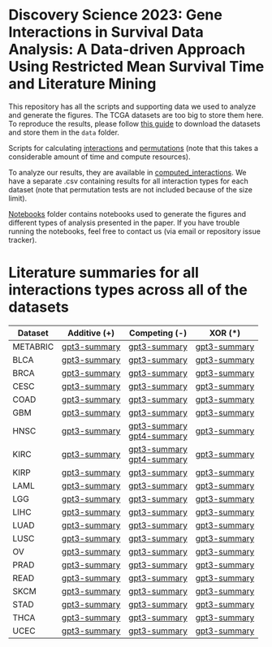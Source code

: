# Discovery Science 2023: Gene Interactions in Survival Data Analysis: A Data-driven Approach Using Restricted Mean Survival Time and Literature Mining

This repository has all the scripts and supporting data we used to analyze and generate the figures. The TCGA datasets are too big to store them here. To reproduce the results, please follow [this guide](https://github.com/biolab/AIME-2023-paper) to download the datasets and store them in the `data` folder.

Scripts for calculating [interactions](calculate_interactions.py) and [permutations](calculate_permutations.py) (note that this takes a considerable amount of time and compute resources).

To analyze our results, they are available in [computed_interactions](computed_interactions). We have a separate .csv containing results for all interaction types for each dataset (note that permutation tests are not included because of the size limit).

[Notebooks](notebooks) folder contains notebooks used to generate the figures and different types of analysis presented in the paper. If you have trouble running the notebooks, feel free to contact us (via email or repository issue tracker).


# Literature summaries for all interactions types across all of the datasets

| Dataset  | Additive (+) | Competing (-) | XOR (*) |
|----------|----------|----------|----------|
| METABRIC | [gpt3-summary](explained_interactions/METABRIC/additive.md) | [gpt3-summary](explained_interactions/METABRIC/competing.md) | [gpt3-summary](explained_interactions/METABRIC/xor.md) |
| BLCA | [gpt3-summary](explained_interactions/BLCA/additive.md) | [gpt3-summary](explained_interactions/BLCA/competing.md) | [gpt3-summary](explained_interactions/BLCA/xor.md) |
| BRCA | [gpt3-summary](explained_interactions/BRCA/additive.md) | [gpt3-summary](explained_interactions/BRCA/competing.md) | [gpt3-summary](explained_interactions/BRCA/xor.md) |
| CESC | [gpt3-summary](explained_interactions/CESC/additive.md) | [gpt3-summary](explained_interactions/CESC/competing.md) | [gpt3-summary](explained_interactions/CESC/xor.md) |
| COAD | [gpt3-summary](explained_interactions/COAD/additive.md) | [gpt3-summary](explained_interactions/COAD/competing.md) | [gpt3-summary](explained_interactions/COAD/xor.md) |
| GBM | [gpt3-summary](explained_interactions/GBM/additive.md) | [gpt3-summary](explained_interactions/GBM/competing.md) | [gpt3-summary](explained_interactions/GBM/xor.md) |
| HNSC | [gpt3-summary](explained_interactions/HNSC/additive.md) | [gpt3-summary](explained_interactions/HNSC/competing.md)</br> [gpt4-summary](explained_interactions/HNSC/competing_gpt-4.md) | [gpt3-summary](explained_interactions/HNSC/xor.md) |
| KIRC | [gpt3-summary](explained_interactions/KIRC/additive.md) | [gpt3-summary](explained_interactions/KIRC/competing.md) </br> [gpt4-summary](explained_interactions/KIRC/competing_gpt-4.md)| [gpt3-summary](explained_interactions/KIRC/xor.md) |
| KIRP | [gpt3-summary](explained_interactions/KIRP/additive.md) | [gpt3-summary](explained_interactions/KIRP/competing.md) | [gpt3-summary](explained_interactions/KIRP/xor.md) |
| LAML | [gpt3-summary](explained_interactions/LAML/additive.md) | [gpt3-summary](explained_interactions/LAML/competing.md) | [gpt3-summary](explained_interactions/LAML/xor.md) |
| LGG | [gpt3-summary](explained_interactions/LGG/additive.md) | [gpt3-summary](explained_interactions/LGG/competing.md) | [gpt3-summary](explained_interactions/LGG/xor.md) |
| LIHC | [gpt3-summary](explained_interactions/LIHC/additive.md) | [gpt3-summary](explained_interactions/LIHC/competing.md) | [gpt3-summary](explained_interactions/LIHC/xor.md) |
| LUAD | [gpt3-summary](explained_interactions/LUAD/additive.md) | [gpt3-summary](explained_interactions/LUAD/competing.md) | [gpt3-summary](explained_interactions/LUAD/xor.md) |
| LUSC | [gpt3-summary](explained_interactions/LUSC/additive.md) | [gpt3-summary](explained_interactions/LUSC/competing.md) | [gpt3-summary](explained_interactions/LUSC/xor.md) |
| OV | [gpt3-summary](explained_interactions/OV/additive.md) | [gpt3-summary](explained_interactions/OV/competing.md) | [gpt3-summary](explained_interactions/OV/xor.md) |
| PRAD | [gpt3-summary](explained_interactions/PRAD/additive.md) | [gpt3-summary](explained_interactions/PRAD/competing.md) | [gpt3-summary](explained_interactions/PRAD/xor.md) |
| READ | [gpt3-summary](explained_interactions/READ/additive.md) | [gpt3-summary](explained_interactions/READ/competing.md) | [gpt3-summary](explained_interactions/READ/xor.md) |
| SKCM | [gpt3-summary](explained_interactions/SKCM/additive.md) | [gpt3-summary](explained_interactions/SKCM/competing.md) | [gpt3-summary](explained_interactions/SKCM/xor.md) |
| STAD | [gpt3-summary](explained_interactions/STAD/additive.md) | [gpt3-summary](explained_interactions/STAD/competing.md) | [gpt3-summary](explained_interactions/STAD/xor.md) |
| THCA | [gpt3-summary](explained_interactions/THCA/additive.md) | [gpt3-summary](explained_interactions/THCA/competing.md) | [gpt3-summary](explained_interactions/THCA/xor.md) |
| UCEC | [gpt3-summary](explained_interactions/UCEC/additive.md) | [gpt3-summary](explained_interactions/UCEC/competing.md) | [gpt3-summary](explained_interactions/UCEC/xor.md) |

